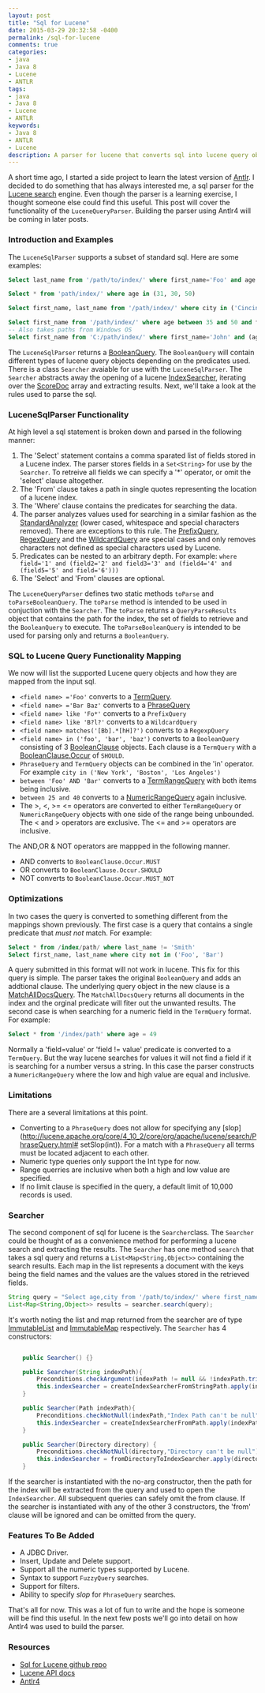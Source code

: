 ```yaml
---
layout: post
title: "Sql for Lucene"
date: 2015-03-29 20:32:58 -0400
permalink: /sql-for-lucene
comments: true
categories: 
- java
- Java 8
- Lucene
- ANTLR
tags: 
- java
- Java 8
- Lucene
- ANTLR
keywords: 
- Java 8
- ANTLR
- Lucene
description: A parser for lucene that converts sql into lucene query objects.
---
```

A short time ago, I started a side project to learn the latest version of [Antlr](http://www.antlr.org/).  I decided to do something that has always interested me, a sql parser for the [Lucene search](http://lucene.apache.org/) engine.  Even though the parser is a learning exercise, I thought someone else could find this useful. This post will cover the functionality of the `LuceneQueryParser`.  Building the parser using Antlr4 will be coming in later posts.  
 
  
### Introduction and Examples
The `LuceneSqlParser` supports a subset of standard sql.  Here are some examples:
```sql Sample sql query handled
Select last_name from '/path/to/index/' where first_name='Foo' and age <=30 and city='Boston' limit 25

Select * from 'path/index/' where age in (31, 30, 50)

Select first_name, last_name from '/path/index/' where city in ('Cincinatti', 'New York', 'Boyds')

Select first_name from '/path/index/' where age between 35 and 50 and first_name like 'Br*'
-- Also takes paths from Windows OS
Select first_name from 'C:/path/index/' where first_name='John' and (age<=45 and city not in ('New York', 'Boston', 'Atlanta'))
```
The `LuceneSqlParser` returns a [BooleanQuery](http://lucene.apache.org/core/5_0_0/core/org/apache/lucene/search/BooleanQuery.html). The `BooleanQuery` will contain different types of lucene query objects depending on the predicates used. There is a class `Searcher` avaiable for use with the `LuceneSqlParser`.  The `Searcher` abstracts away the opening of a lucene [IndexSearcher](http://lucene.apache.org/core/5_0_0/core/org/apache/lucene/search/IndexSearcher.html), iterating over the [ScoreDoc](http://lucene.apache.org/core/5_0_0/core/org/apache/lucene/search/ScoreDoc.html) array and extracting results.    Next, we'll take a look at the rules used to parse the sql.
<!--more-->
### LuceneSqlParser Functionality
At high level a sql statement is broken down and parsed in the following manner:

1.  The 'Select' statement contains a comma sparated list of fields stored in a Lucene index.  The parser stores fields in a `Set<String>` for use by the `Searcher`. To retreive all fields we can specify a '*' operator, or omit the 'select' clause altogether.
2.  The 'From' clause takes a path in single quotes representing the location of a lucene index.
3.  The 'Where' clause contains the predicates for searching the data.
4. The parser analyzes values used for searching in a similar fashion as the [StandardAnalyzer](http://lucene.apache.org/core/5_0_0/analyzers-common/org/apache/lucene/analysis/standard/StandardAnalyzer.html) (lower cased, whitespace and special characters removed).  There are exceptions to this rule.  The [PrefixQuery](http://lucene.apache.org/core/5_0_0/core/org/apache/lucene/search/PrefixQuery.html), [RegexQuery](http://lucene.apache.org/core/5_0_0/core/org/apache/lucene/search/RegexpQuery.html) and the [WildcardQuery](http://lucene.apache.org/core/5_0_0/core/org/apache/lucene/search/WildcardQuery.html) are special cases and only removes characters not defined as special characters used by Lucene.
5. Predicates can be nested to an arbitrary depth. For example:  `where field='1' and (field2='2' and field3='3' and (field4='4' and (field5='5' and field='6')))`
6. The 'Select' and 'From' clauses are optional.

The `LuceneQueryParser` defines two static methods `toParse` and `toParseBooleanQuery`.  The `toParse` method is intended to be used in conjuction with the `Searcher`.  The `toParse` returns a `QueryParseResults` object that contains the path for the index, the set of fields to retrieve and the `BooleanQuery` to execute.  The `toParseBooleanQuery` is intended to be used for parsing only and returns a `BooleanQuery`.

### SQL to Lucene Query Functionality Mapping
We now will list the supported Lucene query objects and how they are mapped from the input sql.

*  `<field name> ='Foo'` converts to a [TermQuery](http://lucene.apache.org/core/5_0_0/core/org/apache/lucene/search/TermQuery.html). 
*  `<field name> ='Bar Baz'` converts to a [PhraseQuery](http://lucene.apache.org/core/5_0_0/core/org/apache/lucene/search/PhraseQuery.html) 
*  `<field name> like 'Fo*'` converts to a `PrefixQuery`
*  `<field name> like 'B?l?'` converts to a `WildcardQuery`
*  `<field name> matches('[Bb].*[hH]?')` converts to a `RegexpQuery`
*  `<field name> in ('foo', 'bar', 'baz')` converts to a `BooleanQuery` consisting of 3 [BooleanClause](http://lucene.apache.org/core/5_0_0/core/org/apache/lucene/search/BooleanClause.html) objects. Each clause is a `TermQuery` with a [BooleanClause.Occur](http://lucene.apache.org/core/5_0_0/core/org/apache/lucene/search/BooleanClause.Occur.html) of `SHOULD`.  
*  `PhraseQuery` and `TermQuery` objects can be combined in the 'in' operator.  For example `city in ('New York', 'Boston', 'Los Angeles')`
*  `between 'Foo' AND 'Bar'` converts to a [TermRangeQuery](http://lucene.apache.org/core/5_0_0/core/org/apache/lucene/search/TermRangeQuery.html) with both items being inclusive.
*  `between 25 and 40` converts to a [NumericRangeQuery](http://lucene.apache.org/core/5_0_0/core/org/apache/lucene/search/NumericRangeQuery.html) again inclusive.
*  The >, <, >= <= operators are converted to either `TermRangeQuery` or `NumericRangeQuery` objects with one side of the range being unbounded.  The < and > operators are exclusive. The <= and >= operators are inclusive.

The AND,OR & NOT operators are mappped in the following manner.

*  AND converts to `BooleanClause.Occur.MUST`
*  OR  converts to `BooleanClause.Occur.SHOULD` 
*  NOT converts to `BooleanClause.Occur.MUST_NOT`

### Optimizations
In two cases the query is converted to something different from the mappings shown previously.  The first case is a query that contains a single predicate that *must not* match.  For example:

``` sql
Select * from /index/path/ where last_name != 'Smith'
Select first_name, last_name where city not in ('Foo', 'Bar')
```
A query submitted in this format will not work in lucene.  This fix for this query is simple.  The parser takes the original `BooleanQuery` and adds an addtional clause.  The underlying query object in the new clause is a [MatchAllDocsQuery](http://lucene.apache.org/core/5_0_0/core/org/apache/lucene/search/MatchAllDocsQuery.html).  The `MatchAllDocsQuery` returns all documents in the index and the orginal predicate will fiter out the unwanted results.  The second case is when searching for a numeric field in the `TermQuery` format.  For example:

```sql
Select * from '/index/path' where age = 49
```

Normally a 'field=value' or 'field != value' predicate is converted to a `TermQuery`. But the way lucene searches for values it will not find a field if it is searching for a number versus a string.  In this case the parser constructs a `NumericRangeQuery` where the low and high value are equal and inclusive.

### Limitations
There are a several limitations at this point.

*   Converting to a `PhraseQuery` does not allow for specifying any [slop](http://lucene.apache.org/core/4_10_2/core/org/apache/lucene/search/PhraseQuery.html# setSlop\(int\)).  For a match with a `PhraseQuery` all terms must be located adjacent to each other.
*   Numeric type queries only support the Int type for now.
*   Range querries are inclusive when both a high and low value are specified.
*   If no limit clause is specified in the query, a default limit of 10,000 records is used.

### Searcher

The second component of sql for lucene is the `Searcher`class.  The `Searcher` could be thought of as a convenience method for performing a lucene search and extracting the results.  The `Searcher` has one method `search` that takes a sql query and returns a `List<Map<String,Object>>` containing the search results.  Each map in the list represents a document with the keys being the field names and the values are the values stored in the retrieved fields.  
```java
String query = "Select age,city from '/path/to/index/' where first_name='john' and age='50'";
List<Map<String,Object>> results = searcher.search(query);
```
It's worth noting the list and map returned from the searcher are of type [ImmutableList](http://docs.guava-libraries.googlecode.com/git-history/release/javadoc/com/google/common/collect/ImmutableList.html) and [ImmutableMap](http://docs.guava-libraries.googlecode.com/git-history/release/javadoc/com/google/common/collect/ImmutableMap.html) respectively. The `Searcher` has 4 constructors:
```java

    public Searcher() {}

    public Searcher(String indexPath){
        Preconditions.checkArgument(indexPath != null && !indexPath.trim().isEmpty(), "Index Path is can't be null or empty");
        this.indexSearcher = createIndexSearcherFromStringPath.apply(indexPath);
    }

    public Searcher(Path indexPath){
        Preconditions.checkNotNull(indexPath,"Index Path can't be null");
        this.indexSearcher = createIndexSearcherFromPath.apply(indexPath);
    }

    public Searcher(Directory directory) {
        Preconditions.checkNotNull(directory,"Directory can't be null");
        this.indexSearcher = fromDirectoryToIndexSearcher.apply(directory);
    }

```
If the searcher is instantiated with the no-arg constructor, then the path for the index will be extracted from the query and used to open the `IndexSearcher`.  All subsequent queries can safely omit the from clause.  If the searcher is instantiated with any of the other 3 constructors, the 'from' clause will be ignored and can be omitted from the query.

### Features To Be Added

*   A JDBC Driver.
*   Insert, Update and Delete support.
*   Support all the numeric types supported by Lucene.
*   Syntax to support `FuzzyQuery` searches.
*   Support for filters.
*   Ability to specify *slop* for `PhraseQuery` searches.

That's all for now.  This was a lot of fun to write and the hope is someone will be find this useful.  In the next few posts we'll go into detail on how Antlr4 was used to build the parser.

### Resources

*   [Sql for Lucene github repo](https://github.com/bbejeck/sql-for-lucene)
*   [Lucene API docs](http://lucene.apache.org/core/5_0_0/index.html)
*   [Antlr4](http://www.antlr.org/)

